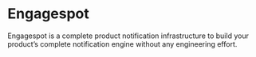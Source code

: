 # Engagespot
Engagespot is a complete product notification infrastructure to build your product’s complete notification engine without any engineering effort.
